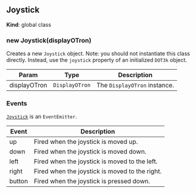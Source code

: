 <a name="Joystick"></a>
## Joystick
**Kind**: global class  
<a name="new_Joystick_new"></a>
### new Joystick(displayOTron)
Creates a new `Joystick` object.
Note: you should not instantiate this class directly. Instead, use the `joystick` property of an initialized `DOT3k` object.


| Param | Type | Description |
| --- | --- | --- |
| displayOTron | <code>DisplayOTron</code> | The `DisplayOTron` instance. |

### Events
<code>[Joystick](#Joystick)</code> is an `EventEmitter`. 

| Event | Description |
| --- | --- |
| up | Fired when the joystick is moved up. |
| down | Fired when the joystick is moved down. |
| left | Fired when the joystick is moved to the left. |
| right | Fired when the joystick is moved to the right. |
| button | Fired when the joystick is pressed down. |